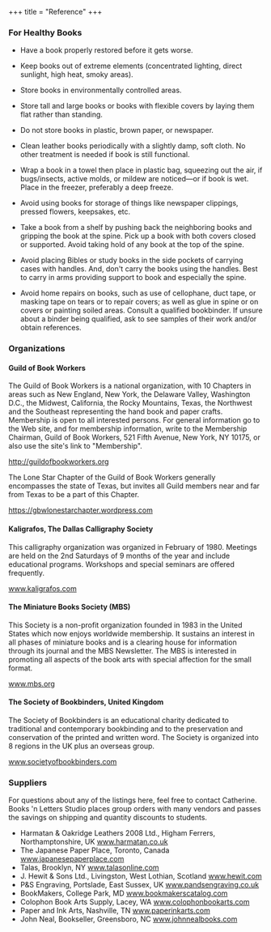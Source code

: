 +++
title = "Reference"
+++


### For Healthy Books


* Have a book properly restored before it gets worse.

* Keep books out of extreme elements (concentrated lighting, direct sunlight, high heat, smoky areas).

* Store books in environmentally controlled areas.

* Store tall and large books or books with flexible covers by laying them flat rather than standing.

* Do not store books in plastic, brown paper, or newspaper.

* Clean leather books periodically with a slightly damp, soft cloth. No other treatment is needed if book is still 
functional.

* Wrap a book in a towel then place in plastic bag, squeezing out the air, if bugs/insects, active molds, or mildew are 
noticed—or if book is wet. Place in the freezer, preferably a deep freeze.

* Avoid using books for storage of things like newspaper clippings, pressed flowers, keepsakes, etc.

* Take a book from a shelf by pushing back the neighboring books and gripping the book at the spine. Pick up a book with 
both covers closed or supported. Avoid taking hold of any book at the top of the spine.

* Avoid placing Bibles or study books in the side pockets of carrying cases with handles. And, don't carry the books 
using the handles. Best to carry in arms providing support to book and especially the spine.

* Avoid home repairs on books, such as use of cellophane, duct tape, or masking tape on tears or to repair covers; as 
well as glue in spine or on covers or painting soiled areas. Consult a qualified bookbinder. If unsure about a binder 
being qualified, ask to see samples of their work and/or obtain references.

### Organizations

#### Guild of Book Workers

The Guild of Book Workers is a national organization, with 10 Chapters in areas such as New England, New York, the 
Delaware Valley, Washington D.C., the Midwest, California, the Rocky Mountains, Texas, the Northwest and the Southeast 
representing the hand book and paper crafts. Membership is open to all interested persons. For general information go to 
the Web site, and for membership information, write to the Membership Chairman, Guild of Book Workers, 521 Fifth Avenue, 
New York, NY 10175, or also use the site's link to "Membership".

http://guildofbookworkers.org 

The Lone Star Chapter of the Guild of Book Workers generally encompasses the state of Texas, but invites all Guild 
members near and far from Texas to be a part of this Chapter. 

https://gbwlonestarchapter.wordpress.com 

#### Kaligrafos, The Dallas Calligraphy Society

This calligraphy organization was organized in February of 1980. Meetings are held on the 2nd Saturdays of 9 months of 
the year and include educational programs. Workshops and special seminars are offered frequently.

www.kaligrafos.com


#### The Miniature Books Society (MBS)

This Society is a non-profit organization founded in 1983 in the United States which now enjoys worldwide membership. 
It sustains an interest in all phases of miniature books and is a clearing house for information through its journal 
and the MBS Newsletter. The MBS is interested in promoting all aspects of the book arts with special affection for the 
small format.

www.mbs.org


#### The Society of Bookbinders, United Kingdom

The Society of Bookbinders is an educational charity dedicated to traditional and contemporary bookbinding and to the 
preservation and conservation of the printed and written word. The Society is organized into 8 regions in the UK plus 
an overseas group.

www.societyofbookbinders.com

### Suppliers

For questions about any of the listings here, feel free to contact Catherine. Books 'n Letters Studio places group 
orders with many vendors and passes the savings on shipping and quantity discounts to students.

* Harmatan & Oakridge Leathers 2008 Ltd., Higham Ferrers, Northamptonshire, UK www.harmatan.co.uk
* The Japanese Paper Place, Toronto, Canada www.japanesepaperplace.com
* Talas, Brooklyn, NY www.talasonline.com
* J. Hewit & Sons Ltd., Livingston, West Lothian, Scotland www.hewit.com
* P&S Engraving, Portslade, East Sussex, UK www.pandsengraving.co.uk
* BookMakers, College Park, MD www.bookmakerscatalog.com
* Colophon Book Arts Supply, Lacey, WA www.colophonbookarts.com
* Paper and Ink Arts, Nashville, TN www.paperinkarts.com
* John Neal, Bookseller, Greensboro, NC www.johnnealbooks.com